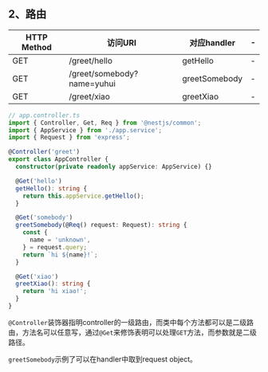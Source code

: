 ## 

## 2、路由

|HTTP Method|访问URI|对应handler|-|
|-|-|-|-|
|GET|/greet/hello|getHello|-|
|GET|/greet/somebody?name=yuhui|greetSomebody|-|
|GET|/greet/xiao|greetXiao|-|

```ts
// app.controller.ts
import { Controller, Get, Req } from '@nestjs/common';
import { AppService } from './app.service';
import { Request } from 'express';

@Controller('greet')
export class AppController {
  constructor(private readonly appService: AppService) {}

  @Get('hello')
  getHello(): string {
    return this.appService.getHello();
  }

  @Get('somebody')
  greetSomebody(@Req() request: Request): string {
    const {
      name = 'unknown',
    } = request.query;
    return `hi ${name}!`;
  }

  @Get('xiao')
  greetXiao(): string {
    return 'hi xiao!';
  }
}

```

`@Controller`装饰器指明controller的一级路由，而类中每个方法都可以是二级路由，方法名可以任意写，通过`@Get`来修饰表明可以处理`GET`方法，而参数就是二级路径。

`greetSomebody`示例了可以在handler中取到request object。